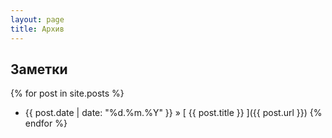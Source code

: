 ```yaml
---
layout: page
title: Архив
---
```


## Заметки

{% for post in site.posts %}
- {{ post.date | date: "%d.%m.%Y" }} &raquo; [ {{ post.title }} ]({{ post.url }})
{% endfor %}